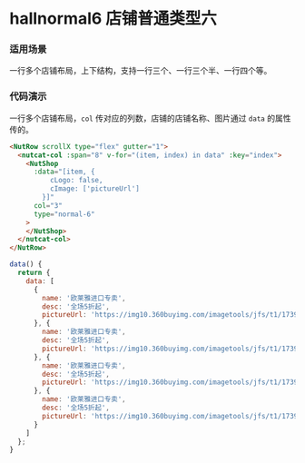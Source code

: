 # hallnormal6 店铺普通类型六

### 适用场景

一行多个店铺布局，上下结构，支持一行三个、一行三个半、一行四个等。


### 代码演示

一行多个店铺布局，`col` 传对应的列数，店铺的店铺名称、图片通过 `data` 的属性传的。

```html
<NutRow scrollX type="flex" gutter="1">
  <nutcat-col :span="8" v-for="(item, index) in data" :key="index">
    <NutShop
      :data="[item, {
          cLogo: false,
          cImage: ['pictureUrl']
        }]" 
      col="3" 
      type="normal-6" 
    >
    </NutShop>
  </nutcat-col>
</NutRow>
```

```javascript
data() {
  return {
    data: [
      {
        name: '欧莱雅进口专卖',
        desc: '全场5折起',
        pictureUrl: 'https://img10.360buyimg.com/imagetools/jfs/t1/173974/21/18150/32309/60e3bc10E3df14e94/1b62f83797a76dfe.png'
      }, {
        name: '欧莱雅进口专卖',
        desc: '全场5折起',
        pictureUrl: 'https://img10.360buyimg.com/imagetools/jfs/t1/173974/21/18150/32309/60e3bc10E3df14e94/1b62f83797a76dfe.png'
      }, {
        name: '欧莱雅进口专卖',
        desc: '全场5折起',
        pictureUrl: 'https://img10.360buyimg.com/imagetools/jfs/t1/173974/21/18150/32309/60e3bc10E3df14e94/1b62f83797a76dfe.png'
      }, {
        name: '欧莱雅进口专卖',
        desc: '全场5折起',
        pictureUrl: 'https://img10.360buyimg.com/imagetools/jfs/t1/173974/21/18150/32309/60e3bc10E3df14e94/1b62f83797a76dfe.png'
      }
    ]
  };
}
```


<!-- ### Events

| 事件名 | 说明           | 回调参数     |
|--------|----------------|--------------|
| click  | 点击按钮时触发 | event: Event | -->

